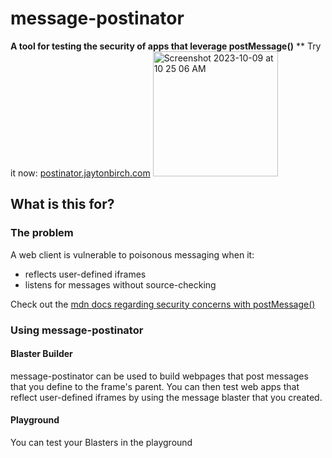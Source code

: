# message-postinator
**A tool for testing the security of apps that leverage postMessage()**
** Try it now: [postinator.jaytonbirch.com](https://postinator.jaytonbirch.com/)
<img width="200px" alt="Screenshot 2023-10-09 at 10 25 06 AM" src="https://github.com/birch-jayton/message-postinator/assets/22551809/37832f45-5134-40e4-aed3-9130603eeb3f">

## What is this for?
### The problem
A web client is vulnerable to poisonous messaging when it:
- reflects user-defined iframes
- listens for messages without source-checking

Check out the [mdn docs regarding security concerns with postMessage()](https://developer.mozilla.org/en-US/docs/Web/API/Window/postMessage#security_concerns)

### Using message-postinator
#### Blaster Builder
message-postinator can be used to build webpages that post messages that you define to the frame's parent. You can then test web apps that reflect user-defined iframes by using the message blaster that you created. 
#### Playground
You can test your Blasters in the playground
